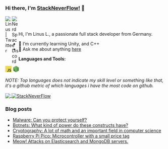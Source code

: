 ### Hi there, I'm [StackNeverFlow!](https://linusl.de) 👋

<a href="https://twitter.com/StackNeverFlow">
  <img align="left" alt="Linus | Twitter" width="21px" src="https://raw.githubusercontent.com/anuraghazra/anuraghazra/master/assets/twitter.svg" />
</a>
<a href="https://discord.gg/UZ8TbQf">
  <img align="left" alt="NerdSpace Discord" width="21px" src="https://raw.githubusercontent.com/anuraghazra/anuraghazra/master/assets/discord-round.svg" />
</a>

<br />
<br />

Hi, I'm Linus L., a passionate full stack developer from Germany.

- 🌱 I’m currently learning Unity, and C++
- 💬 Ask me about anything [here](https://github.com/StackNeverFlow/StackNeverFlow/issues)

**Languages and Tools:**  

<code><img height="20" src="https://raw.githubusercontent.com/github/explore/80688e429a7d4ef2fca1e82350fe8e3517d3494d/topics/javascript/javascript.png"></code>
<code><img height="20" src="https://raw.githubusercontent.com/github/explore/80688e429a7d4ef2fca1e82350fe8e3517d3494d/topics/nodejs/nodejs.png"></code>    

*NOTE: Top languages does not indicate my skill level or something like that, it's a github metric of which languages i have the most code on github.*

<a href="https://github.com/StackNeverFlow/StackNeverFlow">
  <!-- Change the `github-readme-stats.anuraghazra1.vercel.app` to `github-readme-stats.vercel.app`  -->
  <img align="center" src="https://github-readme-stats.anuraghazra1.vercel.app/api/top-langs/?username=StackNeverFlow&theme=radical" />
</a>
<a href="https://github.com/StackNeverFlow/StackNeverFlow">
  <img align="center" src="https://github-readme-stats.anuraghazra1.vercel.app/api?username=StackNeverFlow&show_icons=true&theme=radical&line_height=27" alt="StackNeverFlow" />
</a>

### Blog posts
<!-- BLOG-POST-LIST:START -->
- [Malware: Can you protect yourself?](http://slsp.dev/malware-can-you-protect-yourself/)
- [Botnets: What kind of power do these constructs have?](http://slsp.dev/botnets/)
- [Cryptography: A lot of math and an important field in computer science](http://slsp.dev/cryptography/)
- [Raspberry Pi Pico: Microcontroller with a small price tag](http://slsp.dev/raspberry-pi-pico-microcontroller/)
- [Meow! Attacks on Elasticsearch and MongoDB servers.](http://slsp.dev/meow-attacks-on-elasticsearch-and-mongodb-servers/)
<!-- BLOG-POST-LIST:END -->
